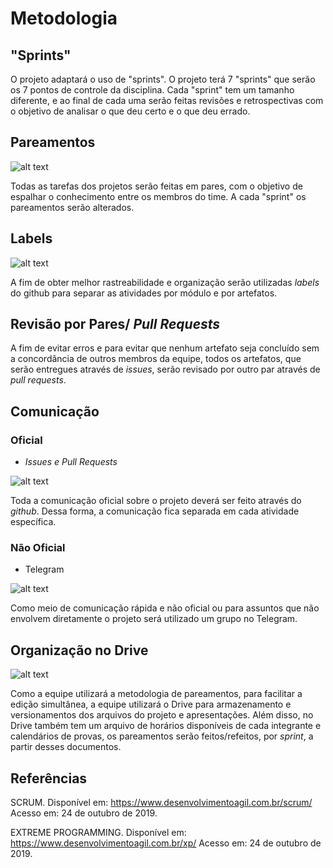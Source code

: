 # Metodologia

## "Sprints"

O projeto adaptará o uso de "sprints". O projeto terá 7 "sprints" que serão os 7 pontos de controle da disciplina. Cada "sprint" tem um tamanho diferente, e ao final de cada uma serão feitas revisões e retrospectivas com o objetivo de analisar o que deu certo e o que deu errado.

## Pareamentos

![alt text](https://i.imgur.com/M3HWwZJ.png)

Todas as tarefas dos projetos serão feitas em pares, com o objetivo de espalhar o conhecimento entre os membros do time. A cada "sprint" os pareamentos serão alterados.

## Labels

![alt text](https://i.imgur.com/a2Ziqu3.png)

A fim de obter melhor rastreabilidade e organização serão utilizadas _labels_ do github para separar as atividades por módulo e por artefatos.

## Revisão por Pares/ _Pull Requests_

A fim de evitar erros e para evitar que nenhum artefato seja concluído sem a concordância de outros membros da equipe, todos os artefatos, que serão entregues através de _issues_, serão revisado por outro par através de _pull requests_.

## Comunicação

### Oficial

* _Issues e Pull Requests_

![alt text](https://i.imgur.com/uiNS2C5.png)

Toda a comunicação oficial sobre o projeto deverá ser feito através do _github_. Dessa forma, a comunicação fica separada em cada atividade específica.

### Não Oficial

* Telegram

![alt text](https://i.imgur.com/AGVBfLC.jpg)

Como meio de comunicação rápida e não oficial ou para assuntos que não envolvem diretamente o projeto será utilizado um grupo no Telegram.

## Organização no Drive

![alt text](https://i.imgur.com/zmzqX93.png)

Como a equipe utilizará a metodologia de pareamentos, para facilitar a edição simultânea, a equipe utilizará o Drive para armazenamento e versionamentos dos arquivos do projeto e apresentações. Além disso, no Drive também tem um arquivo de horários disponíveis de cada integrante e calendários de provas, os pareamentos serão feitos/refeitos, por _sprint_, a partir desses documentos.


## Referências

SCRUM. Disponível em: https://www.desenvolvimentoagil.com.br/scrum/ Acesso em: 24 de outubro de 2019.

EXTREME PROGRAMMING. Disponível em: https://www.desenvolvimentoagil.com.br/xp/ Acesso em: 24 de outubro de 2019.
